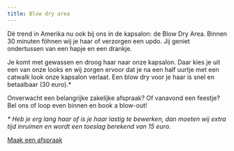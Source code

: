 ```yaml
---
title: Blow dry area
---
```


D&egrave; trend in Amerika nu ook bij ons in de kapsalon: de Blow Dry Area. Binnen 30 minuten f&ouml;hnen wij je haar of verzorgen een updo. Jij geniet ondertussen van een hapje en een drankje.&nbsp;

Je komt met gewassen en droog haar naar onze kapsalon. Daar kies je uit een van onze looks en wij zorgen ervoor dat je na een half uurtje met een catwalk look onze kapsalon verlaat. Een blow dry voor je haar is snel en betaalbaar (30 euro).\*&nbsp;

Onverwacht een belangrijke zakelijke afspraak? Of vanavond een feestje? Bel ons of loop even binnen en book a blow-out!

*\* Heb je erg lang haar of is je haar lastig te bewerken, dan moeten wij extra tijd inruimen en wordt een toeslag berekend van 15 euro.*

[Maak een afspraak](/contact/index.html)